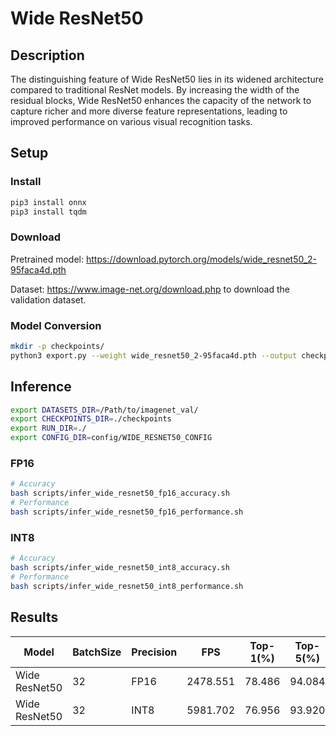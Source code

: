 # Wide ResNet50

## Description

The distinguishing feature of Wide ResNet50 lies in its widened architecture compared to traditional ResNet models. By increasing the width of the residual blocks, Wide ResNet50 enhances the capacity of the network to capture richer and more diverse feature representations, leading to improved performance on various visual recognition tasks.

## Setup

### Install

```bash
pip3 install onnx
pip3 install tqdm
```

### Download

Pretrained model: <https://download.pytorch.org/models/wide_resnet50_2-95faca4d.pth>

Dataset: <https://www.image-net.org/download.php> to download the validation dataset.

### Model Conversion

```bash
mkdir -p checkpoints/
python3 export.py --weight wide_resnet50_2-95faca4d.pth --output checkpoints/wide_resnet50.onnx
```

## Inference

```bash
export DATASETS_DIR=/Path/to/imagenet_val/
export CHECKPOINTS_DIR=./checkpoints
export RUN_DIR=./
export CONFIG_DIR=config/WIDE_RESNET50_CONFIG
```

### FP16

```bash
# Accuracy
bash scripts/infer_wide_resnet50_fp16_accuracy.sh
# Performance
bash scripts/infer_wide_resnet50_fp16_performance.sh
```

### INT8

```bash
# Accuracy
bash scripts/infer_wide_resnet50_int8_accuracy.sh
# Performance
bash scripts/infer_wide_resnet50_int8_performance.sh
```

## Results

| Model         | BatchSize | Precision | FPS      | Top-1(%) | Top-5(%) |
| ------------- | --------- | --------- | -------- | -------- | -------- |
| Wide ResNet50 | 32        | FP16      | 2478.551 | 78.486   | 94.084   |
| Wide ResNet50 | 32        | INT8      | 5981.702 | 76.956   | 93.920   |
